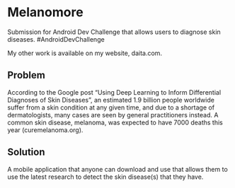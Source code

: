 # Melanomore
Submission for Android Dev Challenge that allows users to diagnose skin diseases. #AndroidDevChallenge

My other work is available on my website, daita.com.



## Problem
According to the Google post “Using Deep Learning to Inform Differential Diagnoses of Skin Diseases”, an estimated 1.9 billion people worldwide suffer from a skin condition at any given time, and due to a shortage of dermatologists, many cases are seen by general practitioners instead. A common skin disease, melanoma, was expected to have 7000 deaths this year (curemelanoma.org). 

## Solution
A mobile application that anyone can download and use that allows them to use the latest research to detect the skin disease(s) that they have.
